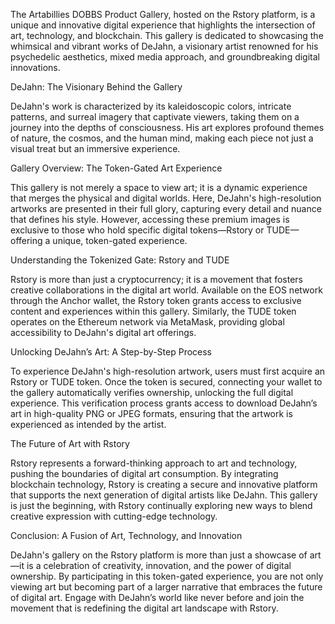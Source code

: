 The Artabillies DOBBS Product Gallery, hosted on the Rstory platform, is a unique and innovative digital experience that highlights the intersection of art, technology, and blockchain. This gallery is dedicated to showcasing the whimsical and vibrant works of DeJahn, a visionary artist renowned for his psychedelic aesthetics, mixed media approach, and groundbreaking digital innovations.

DeJahn: The Visionary Behind the Gallery

DeJahn's work is characterized by its kaleidoscopic colors, intricate patterns, and surreal imagery that captivate viewers, taking them on a journey into the depths of consciousness. His art explores profound themes of nature, the cosmos, and the human mind, making each piece not just a visual treat but an immersive experience.

Gallery Overview: The Token-Gated Art Experience

This gallery is not merely a space to view art; it is a dynamic experience that merges the physical and digital worlds. Here, DeJahn's high-resolution artworks are presented in their full glory, capturing every detail and nuance that defines his style. However, accessing these premium images is exclusive to those who hold specific digital tokens—Rstory or TUDE—offering a unique, token-gated experience.

Understanding the Tokenized Gate: Rstory and TUDE

Rstory is more than just a cryptocurrency; it is a movement that fosters creative collaborations in the digital art world. Available on the EOS network through the Anchor wallet, the Rstory token grants access to exclusive content and experiences within this gallery. Similarly, the TUDE token operates on the Ethereum network via MetaMask, providing global accessibility to DeJahn's digital art offerings.

Unlocking DeJahn’s Art: A Step-by-Step Process

To experience DeJahn's high-resolution artwork, users must first acquire an Rstory or TUDE token. Once the token is secured, connecting your wallet to the gallery automatically verifies ownership, unlocking the full digital experience. This verification process grants access to download DeJahn’s art in high-quality PNG or JPEG formats, ensuring that the artwork is experienced as intended by the artist.

The Future of Art with Rstory

Rstory represents a forward-thinking approach to art and technology, pushing the boundaries of digital art consumption. By integrating blockchain technology, Rstory is creating a secure and innovative platform that supports the next generation of digital artists like DeJahn. This gallery is just the beginning, with Rstory continually exploring new ways to blend creative expression with cutting-edge technology.

Conclusion: A Fusion of Art, Technology, and Innovation

DeJahn's gallery on the Rstory platform is more than just a showcase of art—it is a celebration of creativity, innovation, and the power of digital ownership. By participating in this token-gated experience, you are not only viewing art but becoming part of a larger narrative that embraces the future of digital art. Engage with DeJahn’s world like never before and join the movement that is redefining the digital art landscape with Rstory.
